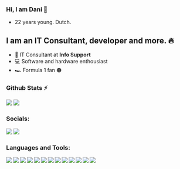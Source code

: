 ### Hi, I am Dani 👋
- 22 years young. Dutch.

## I am an IT Consultant, developer and more. 🔥
- 💼 IT Consultant at **Info Support**
- 💻 Software and hardware enthousiast
- 🏎 Formula 1 fan 🟠

### Github Stats ⚡
<img src="https://github-readme-stats.vercel.app/api?username=danihengeveld&show_icons=true&count_private=true&theme=github_dark&include_all_commits=true" />
<img src="https://github-readme-stats.vercel.app/api/top-langs?username=danihengeveld&show_icons=true&count_private=true&theme=github_dark&include_all_commits=true" />

### Socials:
[<img src="https://img.shields.io/badge/linkedin%20-%230077B5.svg?&style=for-the-badge&logo=linkedin&logoColor=white"/>][linkedIn]
[<img src="https://img.shields.io/badge/stack%20overflow-FE7A16?logo=stack-overflow&logoColor=white&style=for-the-badge">][stackoverflow]

### Languages and Tools:
<img align="left" src="https://img.shields.io/badge/html5%20-%23E34F26.svg?&style=for-the-badge&logo=html5&logoColor=white"/>
<img align="left" src="https://img.shields.io/badge/css3%20-%231572B6.svg?&style=for-the-badge&logo=css3&logoColor=white"/>
<img align="left" src="https://img.shields.io/badge/postgres-%23316192.svg?&style=for-the-badge&logo=postgresql&logoColor=white"/>
<img align="left" src="https://img.shields.io/badge/unity%20-%23100000.svg?&style=for-the-badge&logo=unity&logoColor=white">
<img align="left" src="https://img.shields.io/badge/Microsoft%20Office-D83B01?logo=microsoft-office&logoColor=white&style=for-the-badge">
<img align="left" src="https://img.shields.io/badge/c%23%20-%23239120.svg?&style=for-the-badge&logo=c-sharp&logoColor=white">
<img align="left" src="https://img.shields.io/badge/.NET-5C2D91?style=for-the-badge&logo=.net&logoColor=white"/>
<img align="left" src="https://img.shields.io/badge/git%20-%23F05033.svg?&style=for-the-badge&logo=git&logoColor=white"/>
<img align="left" src="https://img.shields.io/badge/github%20-%23121011.svg?&style=for-the-badge&logo=github&logoColor=white"/>
<img align="left" src="https://img.shields.io/badge/TypeScript-007ACC?style=for-the-badge&logo=typescript&logoColor=white"/>
<img align="left" src="https://img.shields.io/badge/Next-black?style=for-the-badge&logo=next.js&logoColor=white"/>
<img align="left" src="https://img.shields.io/badge/vercel%20-%23000000.svg?&style=for-the-badge&logo=vercel&logoColor=white"/>

<img src="https://img.shields.io/badge/docker%20-%230db7ed.svg?&style=for-the-badge&logo=docker&logoColor=white"/>

[linkedIn]: https://www.linkedin.com/in/dani-hengeveld-9934211b9/
[stackoverflow]: https://stackoverflow.com/users/11504319/dani-hengeveld
